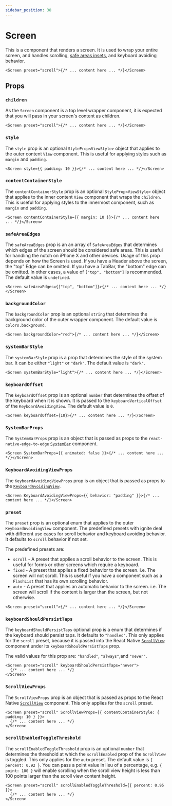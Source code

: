 ```yaml
---
sidebar_position: 38
---
```


# Screen

This is a component that renders a screen. It is used to wrap your entire screen, and handles scrolling, [safe areas insets](https://reactnavigation.org/docs/handling-safe-area/), and keyboard avoiding behavior.

```tsx
<Screen preset="scroll">{/* ... content here ... */}</Screen>
```

## Props

### `children`

As the `Screen` component is a top level wrapper component, it is expected that you will pass in your screen's content as children.

```tsx
<Screen preset="scroll">{/* ... content here ... */}</Screen>
```

### `style`

The `style` prop is an optional `StyleProp<ViewStyle>` object that applies to the outer content `View` component. This is useful for applying styles such as `margin` and `padding`.

```tsx
<Screen style={{ padding: 10 }}>{/* ... content here ... */}</Screen>
```

### `contentContainerStyle`

The `contentContainerStyle` prop is an optional `StyleProp<ViewStyle>` object that applies to the inner content `View` component that wraps the `children`. This is useful for applying styles to the innermost component, such as `margin` and `padding`.

```tsx
<Screen contentContainerStyle={{ margin: 10 }}>{/* ... content here ... */}</Screen>
```

### `safeAreaEdges`

The `safeAreaEdges` prop is an an array of `SafeAreaEdges` that determines which edges of the screen should be considered safe areas. This is useful for handling the notch on iPhone X and other devices. Usage of this prop depends on how the Screen is used. If you have a Header above the screen, the "top" Edge can be omitted. If you have a TabBar, the "bottom" edge can be omitted. In other cases, a value of `["top", "bottom"]` is recommended. The default value is `undefined`.

```tsx
<Screen safeAreaEdges={["top", "bottom"]}>{/* ... content here ... */}</Screen>
```

### `backgroundColor`

The `backgroundColor` prop is an optional `string` that determines the background color of the outer wrapper component. The default value is `colors.background`.

```tsx
<Screen backgroundColor="red">{/* ... content here ... */}</Screen>
```

### `systemBarStyle`

The `systemBarStyle` prop is a prop that determines the style of the system bar. It can be either `"light"` or `"dark"`. The default value is `"dark"`.

```tsx
<Screen systemBarStyle="light">{/* ... content here ... */}</Screen>
```

### `keyboardOffset`

The `keyboardOffset` prop is an optional `number` that determines the offset of the keyboard when it is shown. It is passed to the `keyboardVerticalOffset` of the `KeyboardAvoidingView`. The default value is `0`.

```tsx
<Screen keyboardOffset={10}>{/* ... content here ... */}</Screen>
```

### `SystemBarProps`

The `SystemBarProps` prop is an object that is passed as props to the `react-native-edge-to-edge` [`SystemBar`](https://github.com/zoontek/react-native-edge-to-edge/) component.

```tsx
<Screen SystemBarProps={{ animated: false }}>{/* ... content here ... */}</Screen>
```

### `KeyboardAvoidingViewProps`

The `KeyboardAvoidingViewProps` prop is an object that is passed as props to the [`KeyboardAvoidingView`](https://reactnative.dev/docs/keyboardavoidingview).

```tsx
<Screen KeyboardAvoidingViewProps={{ behavior: "padding" }}>{/* ... content here ... */}</Screen>
```

### `preset`

The `preset` prop is an optional enum that applies to the outer `KeyboardAvoidingView` component. The predefined presets with ignite deal with different use cases for scroll behavior and keyboard avoiding behavior. It defaults to `scroll` behavior if not set.

The predefined presets are:

- `scroll` - A preset that applies a scroll behavior to the screen. This is useful for forms or other screens which require a keyboard.
- `fixed` - A preset that applies a fixed behavior to the screen. i.e. The screen will not scroll. This is useful if you have a component such as a `FlashList` that has its own scrolling behavior.
- `auto` - A preset that applies an automatic behavior to the screen. i.e. The screen will scroll if the content is larger than the screen, but not otherwise.

```tsx
<Screen preset="scroll">{/* ... content here ... */}</Screen>
```

### `keyboardShouldPersistTaps`

The `keyboardShouldPersistTaps` optional prop is a enum that determines if the keyboard should persist taps. It defaults to `"handled"`. This only applies for the `scroll` preset, because it is passed into the React Native [`ScrollView`](https://facebook.github.io/react-native/docs/scrollview.html) component under its `keyboardShouldPersistTaps` prop.

The valid values for this prop are: `"handled"`, `"always"`,and `"never"`.

```tsx
<Screen preset="scroll" keyboardShouldPersistTaps="never">
  {/* ... content here ... */}
</Screen>
```

### `ScrollViewProps`

The `ScrollViewProps` prop is an object that is passed as props to the React Native [`ScrollView`](https://facebook.github.io/react-native/docs/scrollview.html) component. This only applies for the `scroll` preset.

```tsx
<Screen preset="scroll" ScrollViewProps={{ contentContainerStyle: { padding: 10 } }}>
  {/* ... content here ... */}
</Screen>
```

### `scrollEnabledToggleThreshold`

The `scrollEnabledToggleThreshold` prop is an optional `number` that determines the threshold at which the `scrollEnabled` prop of the `ScrollView` is toggled. This only applies for the `auto` preset. The default value is `{ percent: 0.92 }`. You can pass a point value in lieu of a percentage, e.g. `{ point: 100 }` will enable scrolling when the scroll view height is less than 100 points larger than the scroll view content height.

```tsx
<Screen preset="scroll" scrollEnabledToggleThreshold={{ percent: 0.95 }}>
  {/* ... content here ... */}
</Screen>
```
